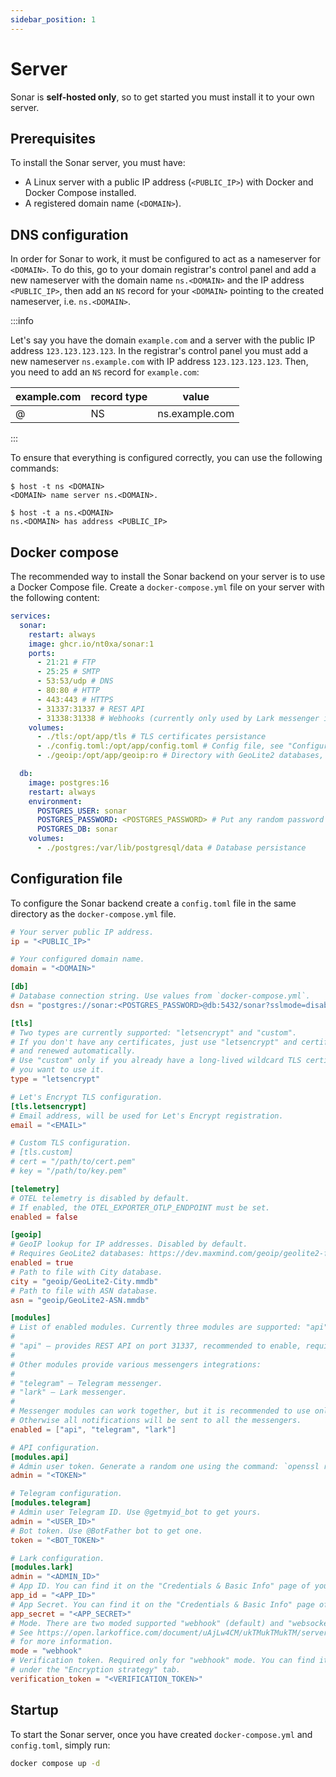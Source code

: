 ```yaml
---
sidebar_position: 1
---
```


# Server

Sonar is **self-hosted only**, so to get started you must install it to your own server.

## Prerequisites

To install the Sonar server, you must have:

- A Linux server with a public IP address (`<PUBLIC_IP>`) with Docker and Docker Compose installed.
- A registered domain name (`<DOMAIN>`).

## DNS configuration

In order for Sonar to work, it must be configured to act as a nameserver for `<DOMAIN>`.
To do this, go to your domain registrar's control panel and add a new nameserver with the domain
name `ns.<DOMAIN>` and the IP address `<PUBLIC_IP>`, then add an `NS` record for your `<DOMAIN>` pointing to
the created nameserver, i.e. `ns.<DOMAIN>`.

:::info

Let's say you have the domain `example.com` and a server with the public IP address `123.123.123.123`.
In the registrar's control panel you must add a new nameserver `ns.example.com` with IP address `123.123.123.123`.
Then, you need to add an `NS` record for `example.com`:

| example.com | record type | value          |
| ----------- | ----------- | -------------- |
| @           | NS          | ns.example.com |

:::

To ensure that everything is configured correctly, you can use the following commands:

```shell-session
$ host -t ns <DOMAIN>
<DOMAIN> name server ns.<DOMAIN>.

$ host -t a ns.<DOMAIN>
ns.<DOMAIN> has address <PUBLIC_IP>
```

## Docker compose

The recommended way to install the Sonar backend on your server is to use a Docker Compose file.
Create a `docker-compose.yml` file on your server with the following content:

```yml title="docker-compose.yml"
services:
  sonar:
    restart: always
    image: ghcr.io/nt0xa/sonar:1
    ports:
      - 21:21 # FTP
      - 25:25 # SMTP
      - 53:53/udp # DNS
      - 80:80 # HTTP
      - 443:443 # HTTPS
      - 31337:31337 # REST API
      - 31338:31338 # Webhooks (currently only used by Lark messenger in "webhook" mode)
    volumes:
      - ./tls:/opt/app/tls # TLS certificates persistance
      - ./config.toml:/opt/app/config.toml # Config file, see "Configuration"
      - ./geoip:/opt/app/geoip:ro # Directory with GeoLite2 databases, see "Configuration->geoip"

  db:
    image: postgres:16
    restart: always
    environment:
      POSTGRES_USER: sonar
      POSTGRES_PASSWORD: <POSTGRES_PASSWORD> # Put any random password here
      POSTGRES_DB: sonar
    volumes:
      - ./postgres:/var/lib/postgresql/data # Database persistance
```

## Configuration file

To configure the Sonar backend create a `config.toml` file in the same directory as the `docker-compose.yml` file.

```toml title="config.toml"
# Your server public IP address.
ip = "<PUBLIC_IP>"

# Your configured domain name.
domain = "<DOMAIN>"

[db]
# Database connection string. Use values from `docker-compose.yml`.
dsn = "postgres://sonar:<POSTGRES_PASSWORD>@db:5432/sonar?sslmode=disable"

[tls]
# Two types are currently supported: "letsencrypt" and "custom".
# If you don't have any certificates, just use "letsencrypt" and certificates will be issued
# and renewed automatically.
# Use "custom" only if you already have a long-lived wildcard TLS certificate for your domain and
# you want to use it.
type = "letsencrypt"

# Let's Encrypt TLS configuration.
[tls.letsencrypt]
# Email address, will be used for Let's Encrypt registration.
email = "<EMAIL>"

# Custom TLS configuration.
# [tls.custom]
# cert = "/path/to/cert.pem"
# key = "/path/to/key.pem"

[telemetry]
# OTEL telemetry is disabled by default.
# If enabled, the OTEL_EXPORTER_OTLP_ENDPOINT must be set.
enabled = false

[geoip]
# GeoIP lookup for IP addresses. Disabled by default.
# Requires GeoLite2 databases: https://dev.maxmind.com/geoip/geolite2-free-geolocation-data/
enabled = true
# Path to file with City database.
city = "geoip/GeoLite2-City.mmdb"
# Path to file with ASN database.
asn = "geoip/GeoLite2-ASN.mmdb"

[modules]
# List of enabled modules. Currently three modules are supported: "api", "telegram" and "lark".
#
# "api" — provides REST API on port 31337, recommended to enable, required if you want to use CLI.
#
# Other modules provide various messengers integrations:
#
# "telegram" — Telegram messenger.
# "lark" — Lark messenger.
#
# Messenger modules can work together, but it is recommended to use only one.
# Otherwise all notifications will be sent to all the messengers.
enabled = ["api", "telegram", "lark"]

# API configuration.
[modules.api]
# Admin user token. Generate a random one using the command: `openssl rand -hex 16`
admin = "<TOKEN>"

# Telegram configuration.
[modules.telegram]
# Admin user Telegram ID. Use @getmyid_bot to get yours.
admin = "<USER_ID>"
# Bot token. Use @BotFather bot to get one.
token = "<BOT_TOKEN>"

# Lark configuration.
[modules.lark]
admin = "<ADMIN_ID>"
# App ID. You can find it on the "Credentials & Basic Info" page of your app.
app_id = "<APP_ID>"
# App Secret. You can find it on the "Credentials & Basic Info" page of your app.
app_secret = "<APP_SECRET>"
# Mode. There are two moded supported "webhook" (default) and "websocket".
# See https://open.larkoffice.com/document/uAjLw4CM/ukTMukTMukTM/server-side-sdk/golang-sdk-guide/handle-events
# for more information.
mode = "webhook"
# Verification token. Required only for "webhook" mode. You can find it on the "Events & callbacks" page of your app
# under the "Encryption strategy" tab.
verification_token = "<VERIFICATION_TOKEN>"
```

## Startup

To start the Sonar server, once you have created `docker-compose.yml` and `config.toml`, simply run:

```sh
docker compose up -d
```
